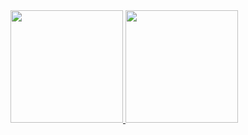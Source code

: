  <div>
  <a href="https://github.com/RhulianKauan">
  <img height="180em" src="https://github-readme-stats.vercel.app/api?username=rhuliankauan&show_icons=true&theme=onedark&include_all_commits=true&count_private=true"/>
  <img height="180em" src="https://github-readme-stats.vercel.app/api/top-langs/?username=rhuliankauan&layout=compact&langs_count=7&theme=onedark"/>
</div>
